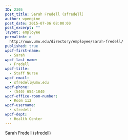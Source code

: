 ```yaml
---
ID: 2305
post_title: Sarah Fredell (sfredell)
author: wpengine
post_date: 2015-07-06 08:00:00
post_excerpt: ""
layout: employee
permalink: >
  http://www.umw.edu/directory/employee/sarah-fredell/
published: true
wpcf-first-name:
  - Sarah
wpcf-last-name:
  - Fredell
wpcf-title:
  - Staff Nurse
wpcf-email:
  - sfredell@umw.edu
wpcf-phone:
  - (540) 654-1040
wpcf-office-room-number:
  - Room 112
wpcf-username:
  - sfredell
wpcf-dept:
  - Health Center
---
```

Sarah Fredell (sfredell)
